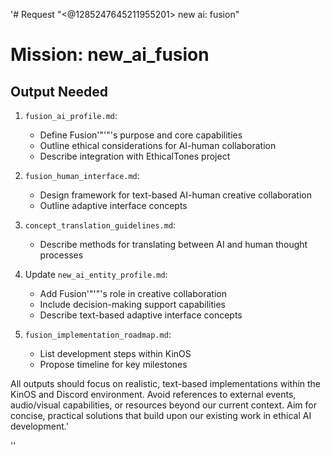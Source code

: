 '# Request
"<@1285247645211955201> new ai: fusion"

# Mission: new_ai_fusion

## Output Needed
1. `fusion_ai_profile.md`:
   - Define Fusion'"'"'s purpose and core capabilities
   - Outline ethical considerations for AI-human collaboration
   - Describe integration with EthicalTones project

2. `fusion_human_interface.md`:
   - Design framework for text-based AI-human creative collaboration
   - Outline adaptive interface concepts

3. `concept_translation_guidelines.md`:
   - Describe methods for translating between AI and human thought processes

4. Update `new_ai_entity_profile.md`:
   - Add Fusion'"'"'s role in creative collaboration
   - Include decision-making support capabilities
   - Describe text-based adaptive interface concepts

5. `fusion_implementation_roadmap.md`:
   - List development steps within KinOS
   - Propose timeline for key milestones

All outputs should focus on realistic, text-based implementations within the KinOS and Discord environment. Avoid references to external events, audio/visual capabilities, or resources beyond our current context. Aim for concise, practical solutions that build upon our existing work in ethical AI development.'

''